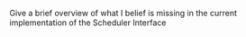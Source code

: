 Give a brief overview of what I belief is missing in the current implementation of the Scheduler Interface